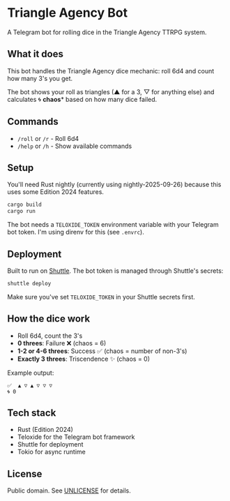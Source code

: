 # Triangle Agency Bot

A Telegram bot for rolling dice in the Triangle Agency TTRPG system.

## What it does

This bot handles the Triangle Agency dice mechanic: roll 6d4 and count how many 3's you get. 

The bot shows your roll as triangles (▲ for a 3, ▽ for anything else) and calculates 🌀 **chaos*** based on how many dice failed.

## Commands

- `/roll` or `/r` - Roll 6d4
- `/help` or `/h` - Show available commands

## Setup

You'll need Rust nightly (currently using nightly-2025-09-26) because this uses some Edition 2024 features.

```bash
cargo build
cargo run
```

The bot needs a `TELOXIDE_TOKEN` environment variable with your Telegram bot token. I'm using direnv for this (see `.envrc`).

## Deployment

Built to run on [Shuttle](https://shuttle.dev). The bot token is managed through Shuttle's secrets:

```bash
shuttle deploy
```

Make sure you've set `TELOXIDE_TOKEN` in your Shuttle secrets first.

## How the dice work

- Roll 6d4, count the 3's
- **0 threes**: Failure ❌ (chaos = 6)
- **1-2 or 4-6 threes**: Success ✅ (chaos = number of non-3's)
- **Exactly 3 threes**: Triscendence ✨ (chaos = 0)

Example output:
```
✅  ▲ ▽ ▲ ▽ ▽ ▽
🌀 0
```

## Tech stack

- Rust (Edition 2024)
- Teloxide for the Telegram bot framework
- Shuttle for deployment
- Tokio for async runtime

## License

Public domain. See [UNLICENSE](UNLICENSE) for details.
